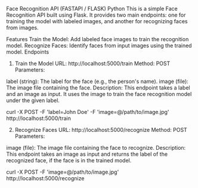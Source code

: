 Face Recognition API (FASTAPI / FLASK) Python
This is a simple Face Recognition API built using Flask. It provides two main endpoints: one for training the model with labeled images, and another for recognizing faces from images.

Features
Train the Model: Add labeled face images to train the recognition model.
Recognize Faces: Identify faces from input images using the trained model.
Endpoints
1. Train the Model
URL: http://localhost:5000/train
Method: POST
Parameters:

label (string): The label for the face (e.g., the person's name).
image (file): The image file containing the face.
Description: This endpoint takes a label and an image as input. It uses the image to train the face recognition model under the given label.

curl -X POST -F 'label=John Doe' -F 'image=@/path/to/image.jpg' http://localhost:5000/train


2. Recognize Faces
URL: http://localhost:5000/recognize
Method: POST
Parameters:

image (file): The image file containing the face to recognize.
Description: This endpoint takes an image as input and returns the label of the recognized face, if the face is in the trained model.

curl -X POST -F 'image=@/path/to/image.jpg' http://localhost:5000/recognize
